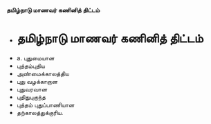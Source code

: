 **தமிழ்நாடு மாணவர் கணினித் திட்டம்**
- # தமிழ்நாடு மாணவர் கணினித் திட்டம்
- a. புதுமையான
- புத்தம்புதிய
- அண்மைக்காலத்திய
- புது வழக்காறான
- புதுவரவான
- புதிதுபுகுந்த
- புத்தம் புதுப்பாணியான
- தற்காலத்துக்குரிய.

